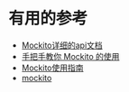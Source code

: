

# 有用的参考

* [Mockito详细的api文档](https://javadoc.io/static/org.mockito/mockito-core/3.8.0/org/mockito/Mockito.html)
* [手把手教你 Mockito 的使用](https://segmentfault.com/a/1190000006746409)
* [Mockito使用指南](https://blog.csdn.net/shensky711/article/details/52771493)
* [mockito](https://site.mockito.org/)
